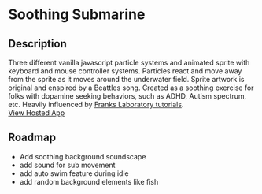 # Soothing Submarine

## Description
Three different vanilla javascript particle systems and animated sprite with keyboard and mouse controller systems.  Particles react and move away from the sprite as it moves around the underwater field.  Sprite artwork is original and enspired by a Beattles song. Created as a soothing exercise for folks with dopamine seeking behaviors, such as ADHD, Autism spectrum, etc. Heavily influenced by [Franks Laboratory tutorials](https://www.youtube.com/@Frankslaboratory).<br>
[View Hosted App](https://apps4everyone.tech/apps/sub-swim/index.html)

## Roadmap

- Add soothing background soundscape
- add sound for sub movement
- add auto swim feature during idle
- add random background elements like fish


